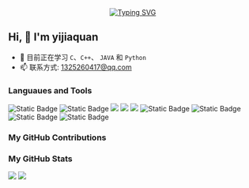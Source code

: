 <div align="center">
  <a href="https://yijiaquan.github.io/docs">
    <img src="https://readme-typing-svg.demolab.com?font=Fira+Code&pause=1000&color=024EF7&width=435&lines=热爱可抵岁月漫长！;Coding Always！&center=true&size=27" alt="Typing SVG" />
  </a>
</div>

## Hi, 👋 I'm yijiaquan

- 🌱 目前正在学习 `C`、`C++`、 `JAVA` 和 `Python`
- 📫 联系方式: 1325260417@qq.com

### Languaues and Tools

<span > 
  <img alt="Static Badge" src="https://img.shields.io/badge/Vue-%2342b883?style=flat-square&logo=Vue&logoColor=%23fff"> 
  <img alt="Static Badge" src="https://img.shields.io/badge/TypeScript-%230072b3?style=flat-square&logo=TypeScript&logoColor=%23fff"> 
  <img src="https://img.shields.io/badge/-JavaScript-F7DF1E?style=flat-square&logo=javascript&logoColor=white" /> 
  <img src="https://img.shields.io/badge/-HTML5-E34F26?style=flat-square&logo=html5&logoColor=white" /> 
  <img src="https://img.shields.io/badge/-CSS3-1572B6?style=flat-square&logo=css3" /> 
  <img alt="Static Badge" src="https://img.shields.io/badge/Webpack-%230072b3?style=flat-square&logo=webpack&logoColor=%23fff"> 
  <img alt="Static Badge" src="https://img.shields.io/badge/Vite-%239a60fe?style=flat-square&logo=vite&logoColor=%23fff"> 
  <img alt="Static Badge" src="https://img.shields.io/badge/Visual_Studio_Code-007ACC?style=flat-square&logo=Visual-Studio-Code&logoColor=white"> 
  <img alt="Static Badge" src="https://img.shields.io/badge/Git-F05032?style=flat-square&logo=Git&logoColor=white">  
</span>

### My GitHub Contributions



### My GitHub Stats

<div align="left">
  <img src="https://github-readme-stats.vercel.app/api?username=yijiaquan&show_icons=true" /> 
  <img src="https://github-readme-stats.vercel.app/api/top-langs/?username=yijiaquan&layout=compact&langs_count=6&text_color=000&icon_color=fff&theme=graywhite" />
</div>


<!--END_SECTION:yijiaquan-->
